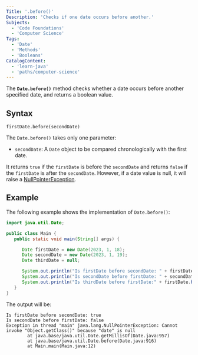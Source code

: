 ```yaml
---
Title: '.before()'
Description: 'Checks if one date occurs before another.'
Subjects:
  - 'Code Foundations'
  - 'Computer Science'
Tags:
  - 'Date'
  - 'Methods'
  - 'Booleans'
CatalogContent:
  - 'learn-java'
  - 'paths/computer-science'
---
```


The **`Date.before()`** method checks whether a date occurs before another specified date, and returns a boolean value.

## Syntax

```pseudo
firstDate.before(secondDate)
```

The `Date.before()` takes only one parameter:

- `secondDate`: A `Date` object to be compared chronologically with the first date.

It returns `true` if the `firstDate` is before the `secondDate` and returns `false` if the `firstDate` is after the `secondDate`. However, if a date value is null, it will raise a [NullPointerException](https://www.codecademy.com/resources/docs/java/errors/nullpointerexception).

## Example

The following example shows the implementation of `Date.before()`:

```java
import java.util.Date;

public class Main {
   public static void main(String[] args) {

      Date firstDate = new Date(2023, 1, 18);
      Date secondDate = new Date(2023, 1, 19);
      Date thirdDate = null;

      System.out.println("Is firstDate before secondDate: " + firstDate.before(secondDate));
      System.out.println("Is secondDate before firstDate: " + secondDate.before(firstDate));
      System.out.println("Is thirdDate before firstDate:" + firstDate.before(thirdDate));
   }
}
```

The output will be:

```shell
Is firstDate before secondDate: true
Is secondDate before firstDate: false
Exception in thread "main" java.lang.NullPointerException: Cannot invoke "Object.getClass()" because "date" is null
        at java.base/java.util.Date.getMillisOf(Date.java:957)
        at java.base/java.util.Date.before(Date.java:916)
        at Main.main(Main.java:12)
```
